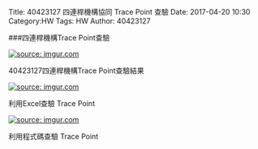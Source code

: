 Title: 40423127 四連桿機構協同 Trace Point 查驗
Date: 2017-04-20 10:30
Category:HW
Tags: HW
Author: 40423127



<!-- PELICAN_END_SUMMARY -->

###四連桿機構Trace Point查驗

<a href="http://imgur.com/j1OqXNb"><img src="http://i.imgur.com/j1OqXNb.png" title="source: imgur.com" /></a>

40423127四連桿機構Trace Point查驗結果

<a href="http://imgur.com/rFR48Q5"><img src="http://i.imgur.com/rFR48Q5.png" title="source: imgur.com" /></a>

利用Excel查驗 Trace Point

<a href="http://imgur.com/jaYTnKR"><img src="http://i.imgur.com/jaYTnKR.png" title="source: imgur.com" /></a>

利用程式碼查驗 Trace Point
<script type="text/javascript" 
    src="https://cdn.rawgit.com/brython-dev/brython/master/www/src/brython_dist.js">
</script>

<!-- 啟動 Brython -->

<script>
window.onload=function(){
brython(1);
}
</script>

<!-- 以下實際利用  Brython 畫四連桿 trace point 路徑-->

<canvas id="fourbar" width="800" height="1200"></canvas>

<div id="container1"></div>

<script type="text/python3">
from browser import document as doc
from browser import html
import math
# 準備繪圖畫布
canvas = doc["fourbar"]
container1 = doc['container1']
ctx = canvas.getContext("2d")

fourbar_data = open("./../data/midterm4.csv").read()
fourbar_list = fourbar_data.splitlines()
#container1 <= fourbar_list[0]
# 以下可以利用 ctx 物件進行畫圖
# 先畫一條直線
ctx.beginPath()
# 設定線的寬度為 1 個單位
ctx.lineWidth = 0.5
# 利用 transform 將 y 座標反轉, 且 offset canvas.height
# (X scale, X skew, Y skew, Y scale, X offset, Y offset)
# 配合圖形位置進行座標轉換
ctx.transform(1, 0, 0, -1, canvas.width/2+250, canvas.height/2+100)
# 畫出 x 與 y 座標線
# 各座標值放大 8 倍
ratio = 8
ctx.moveTo(0, 0)
ctx.lineTo(-30*ratio, 0)
start_point = fourbar_list[0].split(",")
ctx.moveTo(float(start_point[0])*ratio, float(start_point[1])*ratio)
count = 0
for data in fourbar_list[1:]:
    point = data.split(",")
    #count = count + 1
    #container1 <= str(count) + ":" + point[0] + "," + point[1]
    #container1 <= html.BR()
    ctx.lineTo(float(point[0])*ratio, float(point[1])*ratio)
# 設定顏色為藍色, 也可以使用 "rgb(0, 0, 255)" 字串設定顏色值
ctx.strokeStyle = "blue"
# 實際執行畫線
ctx.stroke()
ctx.closePath()
</script>
